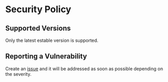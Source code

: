 # Security Policy

## Supported Versions

Only the latest estable version is supported.

## Reporting a Vulnerability

Create an [issue](https://github.com/luskaner/aoe2DELanServer/issues) and it will be addressed as soon as possible
depending on the severity.
